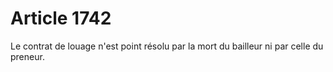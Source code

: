 # Article 1742

Le contrat de louage n'est point résolu par la mort du bailleur ni par celle du preneur.
